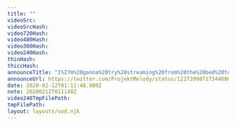 ```yaml
---
title: ""
videoSrc: 
videoSrcHash: 
video720Hash: 
video480Hash: 
video360Hash: 
video240Hash: 
thinHash: 
thiccHash: 
announceTitle: "I%27m%20gonna%20try%20streaming%20from%20the%20bed%20today%20%20Worried%20about%20the%20cum%20challenge...%20If%20I%20fail%20TOMORROW%20WILL%20BE%20HELL%20%20btw%20im%20online%3A"
announceUrl: https://twitter.com/ProjektMelody/status/1227399871734468610
date: 2020-02-12T01:11:48.000Z
note: 20200212T011148Z
video240TmpFilePath: 
tmpFilePath: 
layout: layouts/vod.njk
---
```


